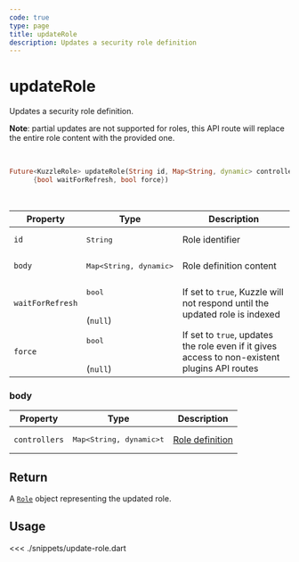 ```yaml
---
code: true
type: page
title: updateRole
description: Updates a security role definition
---
```


# updateRole

Updates a security role definition.

**Note**: partial updates are not supported for roles, this API route will replace the entire role content with the provided one.

<br />

```dart
Future<KuzzleRole> updateRole(String id, Map<String, dynamic> controllers,
      {bool waitForRefresh, bool force})
```

<br />

| Property | Type | Description |
|--- |--- |--- |
| `id` | <pre>String</pre> | Role identifier |
| `body` | <pre>Map<String, dynamic></pre> | Role definition content |
| `waitForRefresh` | <pre>bool</pre><br />(`null`) | If set to `true`, Kuzzle will not respond until the updated role is indexed |
| `force`   | <pre>bool</pre><br />(`null`) | If set to `true`, updates the role even if it gives access to non-existent plugins API routes |

### body

| Property | Type | Description |
| --- | --- | --- |
| `controllers` | <pre>Map<String, dynamic>t</pre> | [Role definition](/core/2/guides/main-concepts/permissions#roles) |

## Return

A [`Role`](/sdk/dart/2/core-classes/role) object representing the updated role.

## Usage

<<< ./snippets/update-role.dart
